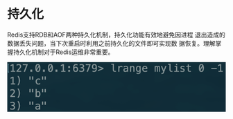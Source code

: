 # 持久化

Redis支持RDB和AOF两种持久化机制，持久化功能有效地避免因进程 退出造成的数据丢失问题，当下次重启时利用之前持久化的文件即可实现数 据恢复。理解掌握持久化机制对于Redis运维非常重要。

![Redis&#x6301;&#x4E45;&#x5316;&#x6587;&#x4EF6;&#x52A0;&#x8F7D;&#x6D41;&#x7A0B;](../.gitbook/assets/image%20%2853%29.png)

